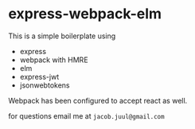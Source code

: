 # express-webpack-elm

This is a simple boilerplate using
* express
* webpack with HMRE
* elm
* express-jwt
* jsonwebtokens

Webpack has been configured to accept react as well.

for questions email me at `jacob.juul@gmail.com`
